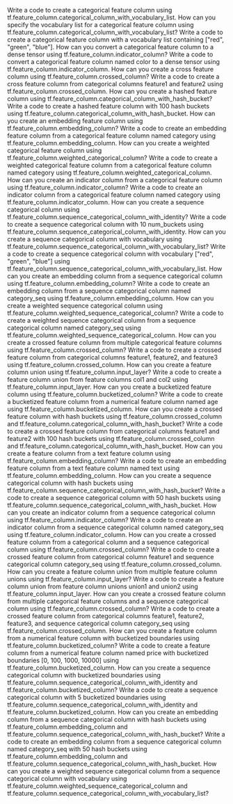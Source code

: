 Write a code to create a categorical feature column using tf.feature_column.categorical_column_with_vocabulary_list.
How can you specify the vocabulary list for a categorical feature column using tf.feature_column.categorical_column_with_vocabulary_list?
Write a code to create a categorical feature column with a vocabulary list containing ["red", "green", "blue"].
How can you convert a categorical feature column to a dense tensor using tf.feature_column.indicator_column?
Write a code to convert a categorical feature column named color to a dense tensor using tf.feature_column.indicator_column.
How can you create a cross feature column using tf.feature_column.crossed_column?
Write a code to create a cross feature column from categorical columns feature1 and feature2 using tf.feature_column.crossed_column.
How can you create a hashed feature column using tf.feature_column.categorical_column_with_hash_bucket?
Write a code to create a hashed feature column with 100 hash buckets using tf.feature_column.categorical_column_with_hash_bucket.
How can you create an embedding feature column using tf.feature_column.embedding_column?
Write a code to create an embedding feature column from a categorical feature column named category using tf.feature_column.embedding_column.
How can you create a weighted categorical feature column using tf.feature_column.weighted_categorical_column?
Write a code to create a weighted categorical feature column from a categorical feature column named category using tf.feature_column.weighted_categorical_column.
How can you create an indicator column from a categorical feature column using tf.feature_column.indicator_column?
Write a code to create an indicator column from a categorical feature column named category using tf.feature_column.indicator_column.
How can you create a sequence categorical column using tf.feature_column.sequence_categorical_column_with_identity?
Write a code to create a sequence categorical column with 10 num_buckets using tf.feature_column.sequence_categorical_column_with_identity.
How can you create a sequence categorical column with vocabulary using tf.feature_column.sequence_categorical_column_with_vocabulary_list?
Write a code to create a sequence categorical column with vocabulary ["red", "green", "blue"] using tf.feature_column.sequence_categorical_column_with_vocabulary_list.
How can you create an embedding column from a sequence categorical column using tf.feature_column.embedding_column?
Write a code to create an embedding column from a sequence categorical column named category_seq using tf.feature_column.embedding_column.
How can you create a weighted sequence categorical column using tf.feature_column.weighted_sequence_categorical_column?
Write a code to create a weighted sequence categorical column from a sequence categorical column named category_seq using tf.feature_column.weighted_sequence_categorical_column.
How can you create a crossed feature column from multiple categorical feature columns using tf.feature_column.crossed_column?
Write a code to create a crossed feature column from categorical columns feature1, feature2, and feature3 using tf.feature_column.crossed_column.
How can you create a feature column union using tf.feature_column.input_layer?
Write a code to create a feature column union from feature columns col1 and col2 using tf.feature_column.input_layer.
How can you create a bucketized feature column using tf.feature_column.bucketized_column?
Write a code to create a bucketized feature column from a numerical feature column named age using tf.feature_column.bucketized_column.
How can you create a crossed feature column with hash buckets using tf.feature_column.crossed_column and tf.feature_column.categorical_column_with_hash_bucket?
Write a code to create a crossed feature column from categorical columns feature1 and feature2 with 100 hash buckets using tf.feature_column.crossed_column and tf.feature_column.categorical_column_with_hash_bucket.
How can you create a feature column from a text feature column using tf.feature_column.embedding_column?
Write a code to create an embedding feature column from a text feature column named text using tf.feature_column.embedding_column.
How can you create a sequence categorical column with hash buckets using tf.feature_column.sequence_categorical_column_with_hash_bucket?
Write a code to create a sequence categorical column with 50 hash buckets using tf.feature_column.sequence_categorical_column_with_hash_bucket.
How can you create an indicator column from a sequence categorical column using tf.feature_column.indicator_column?
Write a code to create an indicator column from a sequence categorical column named category_seq using tf.feature_column.indicator_column.
How can you create a crossed feature column from a categorical column and a sequence categorical column using tf.feature_column.crossed_column?
Write a code to create a crossed feature column from categorical column feature1 and sequence categorical column category_seq using tf.feature_column.crossed_column.
How can you create a feature column union from multiple feature column unions using tf.feature_column.input_layer?
Write a code to create a feature column union from feature column unions union1 and union2 using tf.feature_column.input_layer.
How can you create a crossed feature column from multiple categorical feature columns and a sequence categorical column using tf.feature_column.crossed_column?
Write a code to create a crossed feature column from categorical columns feature1, feature2, feature3, and sequence categorical column category_seq using tf.feature_column.crossed_column.
How can you create a feature column from a numerical feature column with bucketized boundaries using tf.feature_column.bucketized_column?
Write a code to create a feature column from a numerical feature column named price with bucketized boundaries [0, 100, 1000, 10000] using tf.feature_column.bucketized_column.
How can you create a sequence categorical column with bucketized boundaries using tf.feature_column.sequence_categorical_column_with_identity and tf.feature_column.bucketized_column?
Write a code to create a sequence categorical column with 5 bucketized boundaries using tf.feature_column.sequence_categorical_column_with_identity and tf.feature_column.bucketized_column.
How can you create an embedding column from a sequence categorical column with hash buckets using tf.feature_column.embedding_column and tf.feature_column.sequence_categorical_column_with_hash_bucket?
Write a code to create an embedding column from a sequence categorical column named category_seq with 50 hash buckets using tf.feature_column.embedding_column and tf.feature_column.sequence_categorical_column_with_hash_bucket.
How can you create a weighted sequence categorical column from a sequence categorical column with vocabulary using tf.feature_column.weighted_sequence_categorical_column and tf.feature_column.sequence_categorical_column_with_vocabulary_list?
